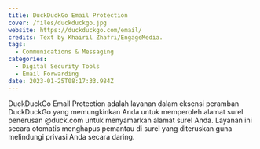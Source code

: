 ```yaml
---
title: DuckDuckGo Email Protection
cover: /files/duckduckgo.jpg
website: https://duckduckgo.com/email/
credits: Text by Khairil Zhafri/EngageMedia.
tags:
  - Communications & Messaging
categories:
  - Digital Security Tools
  - Email Forwarding
date: 2023-01-25T08:17:33.984Z
---
```

DuckDuckGo Email Protection adalah layanan dalam eksensi peramban DuckDuckGo yang memungkinkan Anda untuk memperoleh alamat surel penerusan @duck.com untuk menyamarkan alamat surel Anda. Layanan ini secara otomatis menghapus pemantau di surel yang diteruskan guna melindungi privasi Anda secara daring.
